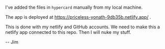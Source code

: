 I've added the files in `hypercard` manually from my local machine.  


The app is deployed at https://priceless-yonath-9db35b.netlify.app/ .  


This is done with my netlify and GitHub accounts. We need to make this a netlify app connected to this repo.  Then I will nuke my stuff.  


-- Jim
